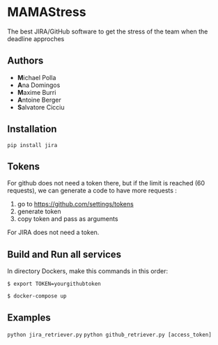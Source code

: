 # MAMAStress
The best JIRA/GitHub software to get the stress of the team when the deadline approches

## Authors
- **M**ichael Polla
- **A**na Domingos
- **M**axime Burri
- **A**ntoine Berger
- **S**alvatore Cicciu

## Installation
`pip install jira`

## Tokens
For github does not need a token there, but if the limit is reached (60 requests), we can generate a code to have more requests :
1. go to https://github.com/settings/tokens
2. generate token
3. copy token and pass as arguments

For JIRA does not need a token.

## Build and Run all services
In directory Dockers, make this commands in this order:

`$ export TOKEN=yourgithubtoken`

`$ docker-compose up`


## Examples
`python jira_retriever.py`
`python github_retriever.py [access_token]`
